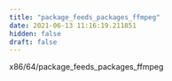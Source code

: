 ```yaml
---
title: "package_feeds_packages_ffmpeg"
date: 2021-06-13 11:16:19.211851
hidden: false
draft: false
---
```


x86/64/package_feeds_packages_ffmpeg

